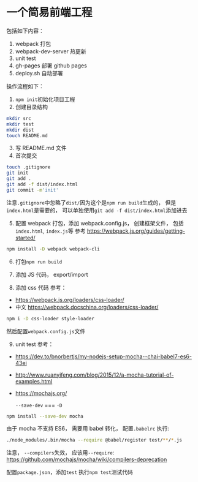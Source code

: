 # 一个简易前端工程

包括如下内容：

1. webpack 打包
2. webpack-dev-server 热更新
3. unit test
4. gh-pages 部署 github pages
5. deploy.sh 自动部署

操作流程如下：

1. `npm init`初始化项目工程
2. 创建目录结构

```bash
mkdir src
mkdir test
mkdir dist
touch README.md
```

3. 写 README.md 文件
4. 首次提交

```bash
touch .gitignore
git init
git add .
git add -f dist/index.html
git commit -m'init'
```

注意`.gitignore`中忽略了`dist/`因为这个是`npm run build`生成的， 但是`index.html`是需要的， 可以单独使用`git add -f dist/index.html`添加进去

5. 配置 webpack 打包，添加 webpack.config.js， 创建框架文件， 包括`index.html`, `index.js`等
   参考 https://webpack.js.org/guides/getting-started/

```bash
npm install -D webpack webpack-cli
```

6. 打包`npm run build`

7. 添加 JS 代码， export/import

8. 添加 css 代码
   参考：

- https://webpack.js.org/loaders/css-loader/
- 中文 https://webpack.docschina.org/loaders/css-loader/

```bash
npm i -D css-loader style-loader
```

然后配置`webpack.config.js`文件

9. unit test
   参考：

- https://dev.to/bnorbertjs/my-nodejs-setup-mocha--chai-babel7-es6-43ei
- http://www.ruanyifeng.com/blog/2015/12/a-mocha-tutorial-of-examples.html
- https://mochajs.org/

  `--save-dev` === `-D`

```bash
npm install --save-dev mocha
```

由于 mocha 不支持 ES6， 需要用 babel 转化， 配置`.babelrc`
执行:

```bash
./node_modules/.bin/mocha --require @babel/register test/**/*.js
```

注意， `--compilers`失效， 应该用`--require`: https://github.com/mochajs/mocha/wiki/compilers-deprecation

配置`package.json`，添加`test`
执行`npm test`测试代码
